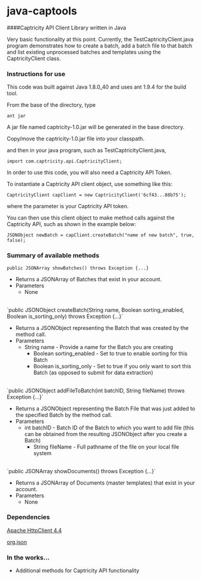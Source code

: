 # java-captools
####Captricity API Client Library written in Java

Very basic functionality at this point.  Currently, the TestCaptricityClient.java program demonstrates how to create a batch, add a batch file to that batch and list existing unprocessed batches and templates using the CaptricityClient class.

### Instructions for use

This code was built against Java 1.8.0_40 and uses ant 1.9.4 for the build tool.

From the base of the directory, type

    ant jar

A jar file named captricity-1.0.jar will be generated in the base directory.

Copy/move the captricity-1.0.jar file into your classpath.

and then in your java program, such as TestCaptricityClient.java,

    import com.captricity.api.CaptricityClient;

In order to use this code, you will also need a Captricity API Token.

To instantiate a Captricity API client object, use something like this:

    CaptricityClient capClient = new CaptricityClient('6cf43...88b75');

where the parameter is your Captricity API token.

You can then use this client object to make method calls against the Captricity API, such as shown in the example below:

    JSONObject newBatch = capClient.createBatch("name of new batch", true, false);
		
### Summary of available methods

`public JSONArray showBatches() throws Exception {...}`

* Returns a JSONArray of Batches that exist in your account.
* Parameters
  - None

<br/>
`public JSONObject createBatch(String name, Boolean sorting_enabled, Boolean is_sorting_only) throws Exception {...}`

* Returns a JSONObject representing the Batch that was created by the method call.
* Parameters
  - String name - Provide a name for the Batch you are creating
	- Boolean sorting\_enabled \- Set to true to enable sorting for this Batch
	- Boolean is\_sorting\_only \- Set to true if you only want to sort this Batch (as opposed to submit for data extraction)

<br/>
`public JSONObject addFileToBatch(int batchID, String fileName) throws Exception {...}`
	
* Returns a JSONObject representing the Batch File that was just added to the specified Batch by the method call.
* Parameters
  - int batchID \- Batch ID of the Batch to which you want to add file (this can be obtained from the resulting JSONObject after you create a Batch)
	- String fileName \- Full pathname of the file on your local file system

<br/>
`public JSONArray showDocuments() throws Exception {...}`

* Returns a JSONArray of Documents (master templates) that exist in your account.
* Parameters
  - None

### Dependencies

[Apache HttpClient 4.4](http://psg.mtu.edu/pub/apache//httpcomponents/httpclient/binary/httpcomponents-client-4.4-bin.zip)

[org.json](http://central.maven.org/maven2/org/json/json/20140107/json-20140107.jar)

### In the works...
- Additional methods for Captricity API functionality
